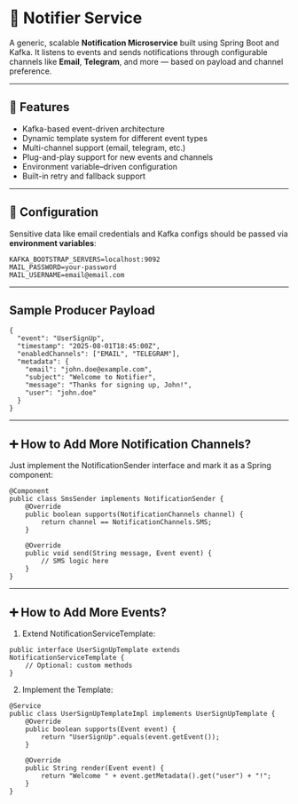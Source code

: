 # 📢 Notifier Service

A generic, scalable **Notification Microservice** built using Spring Boot and Kafka. It listens to events and sends notifications through configurable channels like **Email**, **Telegram**, and more — based on payload and channel preference.

---

## 🚀 Features

- Kafka-based event-driven architecture
- Dynamic template system for different event types
- Multi-channel support (email, telegram, etc.)
- Plug-and-play support for new events and channels
- Environment variable–driven configuration
- Built-in retry and fallback support

---

## 🔧 Configuration

Sensitive data like email credentials and Kafka configs should be passed via **environment variables**:

```env
KAFKA_BOOTSTRAP_SERVERS=localhost:9092
MAIL_PASSWORD=your-password
MAIL_USERNAME=email@email.com
```

---

## Sample Producer Payload
```declarative
{
  "event": "UserSignUp",
  "timestamp": "2025-08-01T18:45:00Z",
  "enabledChannels": ["EMAIL", "TELEGRAM"],
  "metadata": {
    "email": "john.doe@example.com",
    "subject": "Welcome to Notifier",
    "message": "Thanks for signing up, John!",
    "user": "john.doe"
  }
}
```

---

## ➕ How to Add More Notification Channels?
Just implement the NotificationSender interface and mark it as a Spring component:
```declarative
@Component
public class SmsSender implements NotificationSender {
    @Override
    public boolean supports(NotificationChannels channel) {
        return channel == NotificationChannels.SMS;
    }

    @Override
    public void send(String message, Event event) {
        // SMS logic here
    }
}
```

---

## ➕ How to Add More Events?
1. Extend NotificationServiceTemplate:
```declarative
public interface UserSignUpTemplate extends NotificationServiceTemplate {
    // Optional: custom methods
}
```

2. Implement the Template:
```declarative
@Service
public class UserSignUpTemplateImpl implements UserSignUpTemplate {
    @Override
    public boolean supports(Event event) {
        return "UserSignUp".equals(event.getEvent());
    }

    @Override
    public String render(Event event) {
        return "Welcome " + event.getMetadata().get("user") + "!";
    }
}
```
